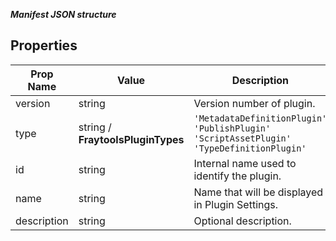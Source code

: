 **_Manifest JSON structure_**

## Properties

| Prop Name | Value | Description |
| --------------------- | ------ | ------------------- |
| version | string | Version number of plugin. |
| type | string / **FraytoolsPluginTypes** | `'MetadataDefinitionPlugin'` `'PublishPlugin'` `'ScriptAssetPlugin'` `'TypeDefinitionPlugin'`|
| id | string | Internal name used to identify the plugin. |
| name | string | Name that will be displayed in Plugin Settings. |
| description | string | Optional description. |
